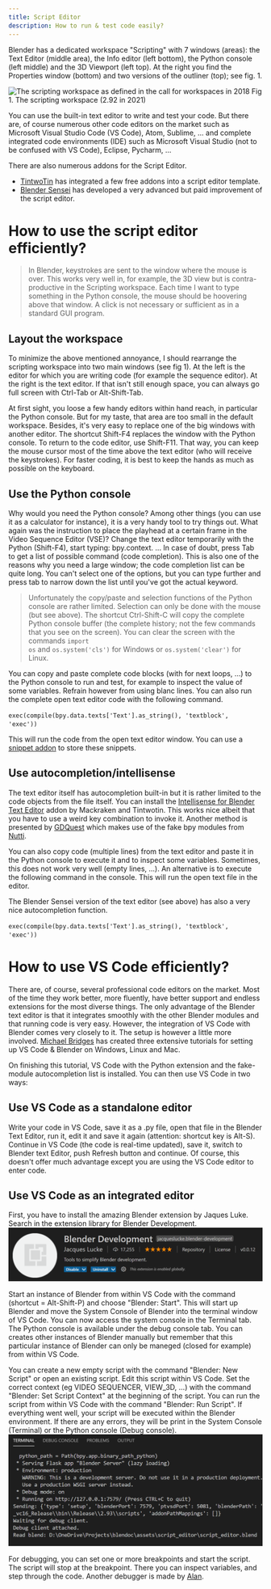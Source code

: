 ```yaml
---
title: Script Editor
description: How to run & test code easily?
---
```


Blender has a dedicated workspace "Scripting" with 7 windows (areas): the Text Editor (middle area), the Info editor (left bottom), the Python console (left middle) and the 3D Viewport (left top). At the right you find the Properties window (bottom) and two versions of the outliner (top); see fig. 1.

![The scripting workspace as defined in the call for workspaces in 2018](https://devtalk.blender.org/uploads/default/optimized/2X/6/65c4bd501c6df0b0aaa19baf4244f83589822595_2_1035x582.jpg)
Fig 1. The scripting workspace (2.92 in 2021)

 You can use the built-in text editor to write and test your code. But there are, of course numerous other code editors on the market such as Microsoft Visual Studio Code (VS Code), Atom, Sublime, ... and complete integrated code environments (IDE) such as Microsoft Visual Studio (not to be confused with VS Code), Eclipse, Pycharm, ...

There are also numerous addons for the Script Editor.

- [TintwoTin](https://github.com/tin2tin/Script_Editing/) has integrated a few free addons into a script editor template.
- [Blender Sensei](https://blendersensei.com/hacker-manual/) has developed a very advanced but paid improvement of the script editor.

# How to use the script editor efficiently?

> In Blender, keystrokes are sent to the window where the mouse is over. This works very well in, for example, the 3D view but is contra-productive in the Scripting workspace. Each time I want to type something in the Python console, the mouse should be hoovering above that window. A click is not necessary or sufficient as in a standard GUI program.

## Layout the workspace

To minimize the above mentioned annoyance, I should rearrange the scripting workspace into two main windows (see fig 1). At the left is the editor for which you are writing code (for example the sequence editor). At the right is the text editor. If that isn't still enough space, you can always go full screen with Ctrl-Tab or Alt-Shift-Tab.

At first sight, you loose a few handy editors within hand reach, in particular the Python console. But for my taste, that area are too small in the default workspace. Besides, it's very easy to replace one of the big windows with another editor. The shortcut Shift-F4 replaces the window with the Python console. To return to the code editor, use Shift-F11. That way, you can keep the mouse cursor most of the time above the text editor (who will receive the keystrokes). For faster coding, it is best to keep the hands as much as possible on the keyboard.

## Use the Python console

Why would you need the Python console? Among other things (you can use it as a calculator for instance), it is a very handy tool to try things out. What again was the instruction to place the playhead at a certain frame in the Video Sequence Editor (VSE)? Change the text editor temporarily with the Python (Shift-F4), start typing: bpy.context. ... In case of doubt, press Tab to get a list of possible command (code completion). This is also one of the reasons why you need a large window; the code completion list can be quite long. You can't select one of the options, but you can type further and press tab to narrow down the list until you've got the actual keyword.

> Unfortunately the copy/paste and selection functions of the Python console are rather limited. Selection can only be done with the mouse (but see above). The shortcut Ctrl-Shift-C will copy the complete Python console buffer (the complete history; not the few commands that you see on the screen). You can clear the screen with the commands <code>import os</code> and <code>os.system('cls')</code> for Windows or <code>os.system('clear')</code> for Linux.

You can copy and paste complete code blocks (with for next loops, ...) to the Python console to run and test, for example to inspect the value of some variables.  Refrain however from using blanc lines. You can also run the complete open text editor code with the following command.

<code>exec(compile(bpy.data.texts['Text'].as_string(), 'textblock', 'exec'))</code>

This will run the code from the open text editor window. You can use a [snippet addon](https://github.com/Pullusb/snippetsLibrary) to store these snippets.

## Use autocompletion/intellisense

The text editor itself has autocompletion built-in but it is rather limited to the code objects from the file itself. You can install the [Intellisense for Blender Text Editor](https://github.com/tin2tin/Intellisense_for_Blender_Text_Editor) addon by Mackraken and Tintwotin. This works nice albeit that you have to use a weird key combination to invoke it. Another method is presented by [GDQuest](https://www.youtube.com/watch?v=IQgLBnPO2uo) which makes use of the fake bpy modules from [Nutti](https://github.com/nutti/fake-bpy-module).

You can also copy code (multiple lines) from the text editor and paste it in the Python console to execute it and to inspect some variables. Sometimes, this does not work very well (empty lines, ...). An alternative is to execute the following command in the console. This will run the open text file in the editor.

The Blender Sensei version of the text editor (see above) has also a very nice autocompletion function.

<code>exec(compile(bpy.data.texts['Text'].as_string(), 'textblock', 'exec'))</code>

# How to use VS Code efficiently?

There are, of course, several professional code editors on the market. Most of the time they work better, more fluently, have better support and endless extensions for the most diverse things. The only advantage of the Blender text editor is that it integrates smoothly with the other Blender modules and that running code is very easy. However, the integration of VS Code with Blender comes very closely to it.
The setup is however a little more involved. [Michael Bridges](https://www.youtube.com/playlist?list=PLlu-PIRg8u2nVGQMKRhiqK0KhKqBZfkax) has created three extensive tutorials for setting up VS Code & Blender on Windows, Linux and Mac.

On finishing this tutorial, VS Code with the Python extension and the fake-module autocompletion list is installed. You can then use VS Code in two ways:

## Use VS Code as a standalone editor

Write your code in VS Code, save it as a .py file, open that file in the Blender Text Editor, run it, edit it and save it again (attention: shortcut key is Alt-S). Continue in VS Code (the code is real-time updated), save it, switch to Blender text Editor, push Refresh button and continue. Of course, this doesn't offer much advantage except you are using the VS Code editor to enter code.

## Use VS Code as an integrated editor

First, you have to install the amazing Blender extension by Jaques Luke. Search in the extension library for Blender Development.
    ![extension](script_editor_VSCode_extension.png)

Start an instance of Blender from within VS Code with the command (shortcut = Alt-Shift-P) and choose "Blender: Start". This will start up Blender and move the System Console of Blender into the terminal window of VS Code. You can now access the system console in the Terminal tab. The Python console is available under the debug console tab. You can creates other instances of Blender manually but remember that this particular instance of Blender can only be maneged (closed for example) from within VS Code.

You can create a new empty script with the command "Blender: New Script" or open an existing script. Edit this script within VS Code. Set the correct context (eg VIDEO SEQUENCER, VIEW_3D, ...) with the command "Blender: Set Script Context" at the beginning of the script. You can run the script from within VS Code with the command "Blender: Run Script". If everything went well, your script will be executed within the Blender environment.  If there are any errors, they will be print in the System Console (Terminal) or the Python console (Debug console).
![terminal window of Blender extension](script_editor_VSCode_terminal-1.png)

For debugging, you can set one or more breakpoints and start the script. The script will stop at the breakpoint. There you can inspect variables, and step through the code. Another debugger is made by [Alan](https://github.com/alanscodelog/blender-debugger-for-vscode).